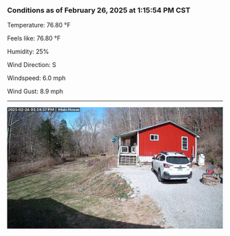 ### Conditions as of February 26, 2025 at 1:15:54 PM CST 

Temperature: 76.80 &deg;F

Feels like: 76.80 &deg;F

Humidity: 25%

Wind Direction: S

Windspeed: 6.0 mph

Wind Gust: 8.9 mph

---

<img src="./images/latest.jpeg"/>

